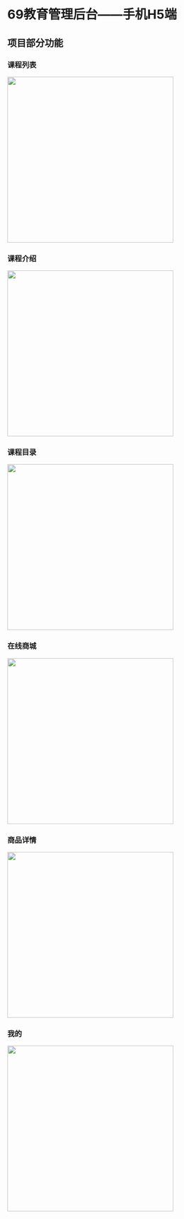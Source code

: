 # 69教育管理后台——手机H5端

## 项目部分功能

### 课程列表
 <img src="https://user-images.githubusercontent.com/19547692/156393904-1b092e6d-4d06-4eae-8144-0d7880779970.png" width="375" />


### 课程介绍
 <img src="https://user-images.githubusercontent.com/19547692/156393724-779bc5c0-bab8-4742-be61-e9c0febd481d.png" width="375" /> 
 

### 课程目录
 <img src="https://user-images.githubusercontent.com/19547692/156393774-0e65e0ea-e002-4f75-8620-52f8100351a5.png" width="375"/>

### 在线商城
 <img src="https://user-images.githubusercontent.com/19547692/156393850-2e238c9c-8ee8-4c79-89e4-6bfe0e33b38b.png" width="375" />

### 商品详情
 <img src="https://user-images.githubusercontent.com/19547692/156393869-87f9a509-ec3c-42d6-b9a4-9a517dedee51.png" width="375"/>

### 我的
 <img src="https://user-images.githubusercontent.com/19547692/156393883-cac840dd-a5e5-470d-8151-f89abe91528e.png" width="375"/>

